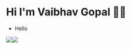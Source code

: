 
# Hi I'm Vaibhav Gopal 👋🗿

- Hello

<div id="header" align="center">
  <div align="center" id="stats" style="display:flex;">
    <img src="https://github-readme-stats.vercel.app/api/top-langs/?username=vaibhav-gopal&layout=compact&show_icons=true&title_color=ffffff&icon_color=34abeb&text_color=daf7dc&bg_color=151515" style="vertical-align: top;" />
    <img src="https://github-readme-stats.vercel.app/api?username=vaibhav-gopal&show_icons=true&title_color=ffffff&icon_color=34abeb&text_color=daf7dc&bg_color=151515&hide=contribs,prs" />
  </span>
</div>
